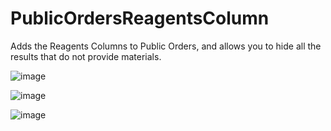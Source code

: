 # PublicOrdersReagentsColumn
Adds the Reagents Columns to Public Orders, and allows you to hide all the results that do not provide materials.

![image](https://user-images.githubusercontent.com/49792789/227489902-0ed5bedc-045b-4b83-8a52-a3e4cf7ae035.png)

![image](https://user-images.githubusercontent.com/49792789/227490271-e4b6ebee-4d24-42b9-a77a-b682af32b067.png)

![image](https://user-images.githubusercontent.com/49792789/227490400-c5927978-c11e-4ba5-af54-7b29c95baea8.png)
